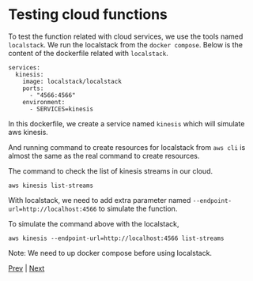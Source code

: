 # Testing cloud functions

To test the function related with cloud services, we use the tools named `localstack`. We run the localstack from the  `docker compose`. Below is the content of the dockerfile related with `localstack`.

```
services:
  kinesis:
    image: localstack/localstack
    ports:
      - "4566:4566"
    environment:
      - SERVICES=kinesis
```

In this dockerfile, we create a service named `kinesis` which will simulate aws kinesis.

And running command to create resources for localstack from `aws cli` is almost the same as the real command to create resources.

The command to check the list of kinesis streams in our cloud.

```
aws kinesis list-streams
```

With localstack, we need to add extra parameter named `--endpoint-url=http://localhost:4566` to simulate the function.

To simulate the command above with the localstack, 

```
aws kinesis --endpoint-url=http://localhost:4566 list-streams
```

Note: We need to up docker compose before using localstack.

[Prev](./Unit_test.md) | [Next](./Linting_Formatting.md)